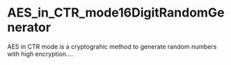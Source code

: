 # AES_in_CTR_mode16DigitRandomGenerator
AES in CTR mode is a cryptograhic method to generate random numbers with high encryption....

